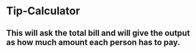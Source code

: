 # Tip-Calculator
## This will ask the total bill and will give the output as how much amount each person has to pay.
